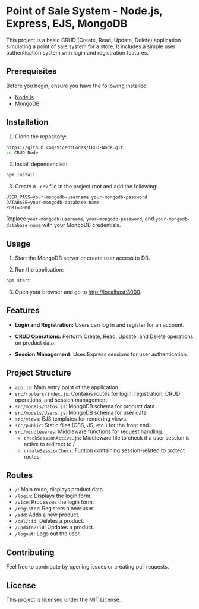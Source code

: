 # Point of Sale System - Node.js, Express, EJS, MongoDB

This project is a basic CRUD (Create, Read, Update, Delete) application simulating a point of sale system for a store. It includes a simple user authentication system with login and registration features.

## Prerequisites

Before you begin, ensure you have the following installed:

- [Node.js](https://nodejs.org/)
- [MongoDB](https://www.mongodb.com)

## Installation

1. Clone the repository:

```bash
https://github.com/VicentCodes/CRUD-Node.git
cd CRUD-Node
```

2. Install dependencies:

```bash
npm install
```

3. Create a `.env` file in the project root and add the following:

```
USER_PASS=your-mongodb-username:your-mongodb-password
DATABASE=your-mongodb-database-name
PORT=3000
```

Replace `your-mongodb-username`, `your-mongodb-password`, and `your-mongodb-database-name` with your MongoDB credentials.

## Usage

1. Start the MongoDB server or create user access to DB.

2. Run the application:

```bash
npm start
```

3. Open your browser and go to [http://localhost:3000](http://localhost:3000).

## Features

- **Login and Registration:** Users can log in and register for an account.

- **CRUD Operations:** Perform Create, Read, Update, and Delete operations on product data.

- **Session Management:** Uses Express sessions for user authentication.

## Project Structure

- `app.js`: Main entry point of the application.
- `src/routers/index.js`: Contains routes for login, registration, CRUD operations, and session management.
- `src/models/datos.js`: MongoDB schema for product data.
- `src/models/Users.js`: MongoDB schema for user data.
- `src/views`: EJS templates for rendering views.
- `src/public`: Static files (CSS, JS, etc.) for the front end.
- `src/middlewares`: Middleware functions for request handling.
  - `checkSessionActive.js`: Middleware file to check if a user session is active to redirect to /.
  - `createSessionCheck`: Funtion containing session-related to protect routes.

## Routes


- `/`: Main route, displays product data.
- `/login`: Displays the login form.
- `/vice`: Processes the login form.
- `/register`: Registers a new user.
- `/add`: Adds a new product.
- `/del/:id`: Deletes a product.
- `/update/:id`: Updates a product.
- `/logout`: Logs out the user.

## Contributing

Feel free to contribute by opening issues or creating pull requests.

## License

This project is licensed under the [MIT License](LICENSE).